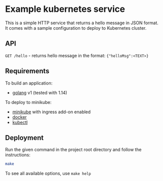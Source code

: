 # Example kubernetes service

This is a simple HTTP service that returns a hello message in JSON format.
It comes with a sample configuration to deploy to Kubernetes cluster.

## API

`GET /hello` - returns hello message in the format: `{"helloMsg":<TEXT>}`

## Requirements

To build an application:

* [golang](https://golang.org/dl/) v1 (tested with 1.14)

To deploy to minikube:

* [minikube](https://kubernetes.io/docs/tasks/tools/install-minikube/) with ingress add-on enabled
* [docker](https://docs.docker.com/install/)
* [kubectl](https://kubernetes.io/docs/tasks/tools/install-kubectl/)

## Deployment

Run the given command in the project root directory and follow the instructions:
```bash
make
```

To see all available options, use `make help`
